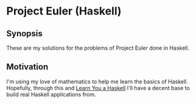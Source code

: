 # Project Euler (Haskell)

## Synopsis
These are my solutions for the problems of Project Euler done in Haskell.


## Motivation
I'm using my love of mathematics to help me learn the basics of Haskell.
Hopefully, through this and [Learn You a Haskell](http://learnyouahaskell.com) 
I'll have a decent base to build real Haskell applications from.
